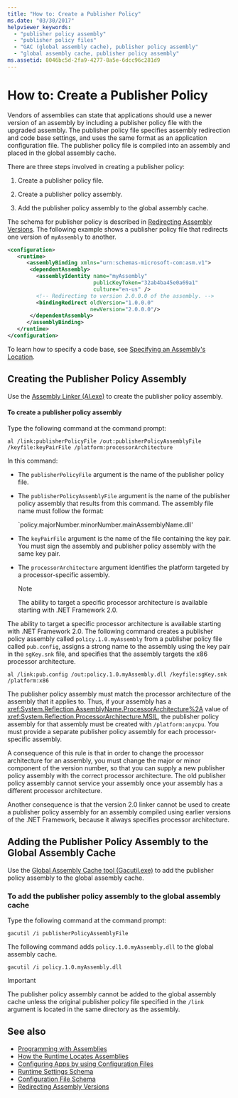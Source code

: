 ```yaml
---
title: "How to: Create a Publisher Policy"
ms.date: "03/30/2017"
helpviewer_keywords:
  - "publisher policy assembly"
  - "publisher policy files"
  - "GAC (global assembly cache), publisher policy assembly"
  - "global assembly cache, publisher policy assembly"
ms.assetid: 8046bc5d-2fa9-4277-8a5e-6dcc96c281d9
---
```

# How to: Create a Publisher Policy

Vendors of assemblies can state that applications should use a newer version of an assembly by including a publisher policy file with the upgraded assembly. The publisher policy file specifies assembly redirection and code base settings, and uses the same format as an application configuration file. The publisher policy file is compiled into an assembly and placed in the global assembly cache.

There are three steps involved in creating a publisher policy:

1. Create a publisher policy file.

2. Create a publisher policy assembly.

3. Add the publisher policy assembly to the global assembly cache.

The schema for publisher policy is described in [Redirecting Assembly Versions](redirect-assembly-versions.md). The following example shows a publisher policy file that redirects one version of `myAssembly` to another.

```xml
<configuration>
   <runtime>
      <assemblyBinding xmlns="urn:schemas-microsoft-com:asm.v1">
       <dependentAssembly>
         <assemblyIdentity name="myAssembly"
                           publicKeyToken="32ab4ba45e0a69a1"
                           culture="en-us" />
         <!-- Redirecting to version 2.0.0.0 of the assembly. -->
         <bindingRedirect oldVersion="1.0.0.0"
                          newVersion="2.0.0.0"/>
       </dependentAssembly>
      </assemblyBinding>
   </runtime>
</configuration>
```

To learn how to specify a code base, see [Specifying an Assembly's Location](specify-assembly-location.md).

## Creating the Publisher Policy Assembly

Use the [Assembly Linker (Al.exe)](../tools/al-exe-assembly-linker.md) to create the publisher policy assembly.

#### To create a publisher policy assembly

Type the following command at the command prompt:

```console
al /link:publisherPolicyFile /out:publisherPolicyAssemblyFile /keyfile:keyPairFile /platform:processorArchitecture
```

In this command:

- The `publisherPolicyFile` argument is the name of the publisher policy file.

- The `publisherPolicyAssemblyFile` argument is the name of the publisher policy assembly that results from this command. The assembly file name must follow the format:

  `policy.majorNumber.minorNumber.mainAssemblyName.dll'

- The `keyPairFile` argument is the name of the file containing the key pair. You must sign the assembly and publisher policy assembly with the same key pair.

- The `processorArchitecture` argument identifies the platform targeted by a processor-specific assembly.

  > [!NOTE]
  > The ability to target a specific processor architecture is available starting with .NET Framework 2.0.

The ability to target a specific processor architecture is available starting with .NET Framework 2.0. The following command creates a publisher policy assembly called `policy.1.0.myAssembly` from a publisher policy file called `pub.config`, assigns a strong name to the assembly using the key pair in the `sgKey.snk` file, and specifies that the assembly targets the x86 processor architecture.

```console
al /link:pub.config /out:policy.1.0.myAssembly.dll /keyfile:sgKey.snk /platform:x86
```

The publisher policy assembly must match the processor architecture of the assembly that it applies to. Thus, if your assembly has a <xref:System.Reflection.AssemblyName.ProcessorArchitecture%2A> value of <xref:System.Reflection.ProcessorArchitecture.MSIL>, the publisher policy assembly for that assembly must be created with `/platform:anycpu`. You must provide a separate publisher policy assembly for each processor-specific assembly.

A consequence of this rule is that in order to change the processor architecture for an assembly, you must change the major or minor component of the version number, so that you can supply a new publisher policy assembly with the correct processor architecture. The old publisher policy assembly cannot service your assembly once your assembly has a different processor architecture.

Another consequence is that the version 2.0 linker cannot be used to create a publisher policy assembly for an assembly compiled using earlier versions of the .NET Framework, because it always specifies processor architecture.

## Adding the Publisher Policy Assembly to the Global Assembly Cache

Use the [Global Assembly Cache tool (Gacutil.exe)](../tools/gacutil-exe-gac-tool.md) to add the publisher policy assembly to the global assembly cache.

### To add the publisher policy assembly to the global assembly cache

Type the following command at the command prompt:

```console
gacutil /i publisherPolicyAssemblyFile
```

The following command adds `policy.1.0.myAssembly.dll` to the global assembly cache.

```console
gacutil /i policy.1.0.myAssembly.dll
```

> [!IMPORTANT]
> The publisher policy assembly cannot be added to the global assembly cache unless the original publisher policy file specified in the `/link` argument is located in the same directory as the assembly.

## See also

- [Programming with Assemblies](../../standard/assembly/program.md)
- [How the Runtime Locates Assemblies](../deployment/how-the-runtime-locates-assemblies.md)
- [Configuring Apps by using Configuration Files](index.md)
- [Runtime Settings Schema](./file-schema/runtime/index.md)
- [Configuration File Schema](./file-schema/index.md)
- [Redirecting Assembly Versions](redirect-assembly-versions.md)
